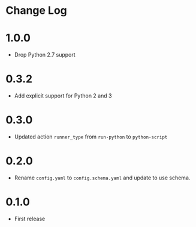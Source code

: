 # Change Log

# 1.0.0

* Drop Python 2.7 support

# 0.3.2

- Add explicit support for Python 2 and 3

# 0.3.0

- Updated action `runner_type` from `run-python` to `python-script`

# 0.2.0

- Rename `config.yaml` to `config.schema.yaml` and update to use schema.

# 0.1.0

- First release 

